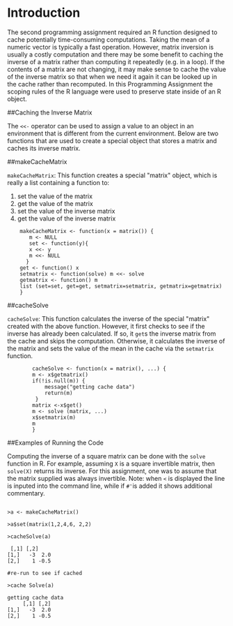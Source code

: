 # Introduction
The second programming assignment required an R function designed to
cache potentially time-consuming computations.  Taking the mean of a numeric vector is typically a fast
operation.  However, matrix inversion is usually a costly computation and there may be some
benefit to caching the inverse of a matrix rather than computing it repeatedly (e.g.
in a loop).  If the contents of a matrix are not changing, it may make
sense to cache the value of the inverse matrix so that when we need it again it
can be looked up in the cache rather than recomputed. In this
Programming Assignment the scoping rules of the R language were used
to preserve state inside of an R object.

##Caching the Inverse Matrix

The `<<-` operator can be used to
assign a value to an object in an environment that is different from the
current environment. Below are two functions that are used to create a
special object that stores a matrix and caches its inverse matrix.

##makeCacheMatrix

`makeCacheMatrix`: This function creates a special "matrix" object, which is
really a list containing a function to:

1.  set the value of the matrix
2.  get the value of the matrix
3.  set the value of the inverse matrix
4.  get the value of the inverse matrix

```
    makeCacheMatrix <- function(x = matrix()) {
       m <- NULL
       set <- function(y){
       x <<- y
       m <<- NULL
      }
    get <- function() x  
    setmatrix <- function(solve) m <<- solve
    getmatrix <- function() m
    list (set=set, get=get, setmatrix=setmatrix, getmatrix=getmatrix)
    }
```

##cacheSolve

`cacheSolve`: This function calculates the inverse of the special "matrix"
created with the above function. However, it first checks to see if the
inverse has already been calculated. If so, it `get`s the inverse matrix from the
cache and skips the computation. Otherwise, it calculates the inverse of
the matrix and sets the value of the mean in the cache via the `setmatrix`
function.


```
  		cacheSolve <- function(x = matrix(), ...) {
  		m <- x$getmatrix()
  		if(!is.null(m)) {
    		message("getting cache data")
    		return(m)
 		 }
  		matrix <-x$get()
  		m <- solve (matrix, ...)
  		x$setmatrix(m)  
  		m
		}
```

##Examples of Running the Code

Computing the inverse of a square matrix can be done with the `solve`
function in R. For example, assuming `X` is a square invertible matrix, then
`solve(X)` returns its inverse. For this assignment, one was to assume that the matrix supplied was always
invertible.  Note: when `<` is displayed the line is inputed into the command line, while if `#'`is added it shows additional commentary.


```

>a <- makeCacheMatrix()

>a$set(matrix(1,2,4,6, 2,2)

>cacheSolve(a)

 [,1] [,2]
[1,]   -3  2.0
[2,]    1 -0.5

#re-run to see if cached 

>cache Solve(a)

getting cache data
     [,1] [,2]
[1,]   -3  2.0
[2,]    1 -0.5

```








